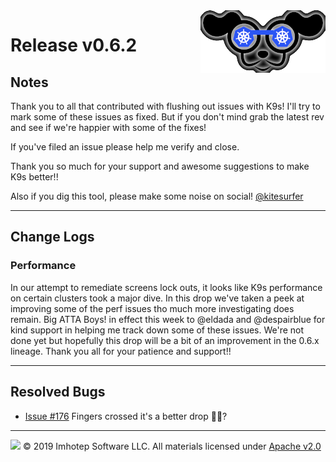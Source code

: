 <img src="https://raw.githubusercontent.com/derailed/k9s/master/assets/k9s_small.png" align="right" width="200" height="auto"/>

# Release v0.6.2

## Notes

Thank you to all that contributed with flushing out issues with K9s! I'll try to mark some of these issues as fixed. But if you don't mind grab the latest rev and see if we're happier with some of the fixes!

If you've filed an issue please help me verify and close.

Thank you so much for your support and awesome suggestions to make K9s better!!

Also if you dig this tool, please make some noise on social! [@kitesurfer](https://twitter.com/kitesurfer)

---

## Change Logs

### Performance

In our attempt to remediate screens lock outs, it looks like K9s performance on certain clusters took a major dive. In this drop we've taken a peek at improving some of the perf issues tho much more investigating does remain. Big ATTA Boys! in effect this week to @eldada and @despairblue for kind support in helping me track down some of these issues. We're not done yet but hopefully this drop will be a bit of an improvement in the 0.6.x lineage. Thank you all for your patience and support!!

---

## Resolved Bugs

+ [Issue #176](https://github.com/kswapd/k12s/issues/171) Fingers crossed it's a better drop 🙏🐭?

---

<img src="https://raw.githubusercontent.com/derailed/k9s/master/assets/imhotep_logo.png" width="32" height="auto"/> © 2019 Imhotep Software LLC. All materials licensed under [Apache v2.0](http://www.apache.org/licenses/LICENSE-2.0)

